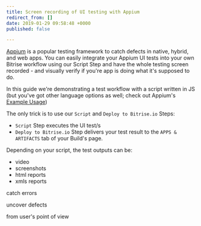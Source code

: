 ```yaml
---
title: Screen recording of UI testing with Appium
redirect_from: []
date: 2019-01-29 09:58:48 +0000
published: false

---
```

[Appium](http://appium.io/) is a popular testing framework to catch defects in native, hybrid, and web apps. You can easily integrate your Appium UI tests into your own Bitrise workflow using our Script Step and have the whole testing screen recorded - and visually verify if you're app is doing what it's supposed to do.

In this guide we're demonstrating a test workflow with a script written in JS (but you've got other language options as well; check out Appium's [Example Usage](http://appium.io/docs/en/commands/device/recording-screen/start-recording-screen/))

The only trick is to use our `Script` and `Deploy to Bitrise.io` Steps:

* `Script` Step executes the UI test/s
* `Deploy to Bitrise.io` Step delivers your test result to the `APPS & ARTIFACTS` tab of your Build's page.

Depending on your script, the test outputs can be:

* video
* screenshots
* html reports
* xmls reports

catch errors

uncover defects

from user's point of view